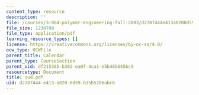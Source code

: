 ```yaml
---
content_type: resource
description: ''
file: /courses/3-064-polymer-engineering-fall-2003/d2787444e413a8200d59b15b52b6abc8_iud.pdf
file_size: 1230799
file_type: application/pdf
learning_resource_types: []
license: https://creativecommons.org/licenses/by-nc-sa/4.0/
ocw_type: OCWFile
parent_title: Calendar
parent_type: CourseSection
parent_uid: df215385-b382-ea0f-4ca1-e5b48b645bc9
resourcetype: Document
title: iud.pdf
uid: d2787444-e413-a820-0d59-b15b52b6abc8
---
```

